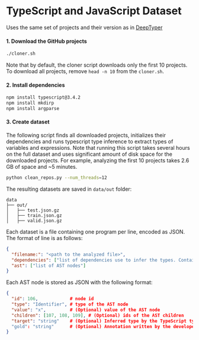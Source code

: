 # TypeScript and JavaScript Dataset

Uses the same set of projects and their version as in [DeepTyper][1]

#### 1. Download the GitHub projects
```bash
./cloner.sh
```

Note that by default, the cloner script downloads only the first 10 projects.
To download all projects, remove `head -n 10` from the `cloner.sh`.


#### 2. Install dependencies

```bash
npm install typescript@3.4.2
npm install mkdirp
npm install argparse
```

#### 3. Create dataset

The following script finds all downloaded projects, initializes their dependencies and runs typescript type inference to extract types of variables and expressions.
Note that running this script takes several hours on the full dataset and uses significant amount of disk space for the downloaded projects.
For example, analyzing the first 10 projects takes 2.6 GB of space and ~5 minutes.  

```bash
python clean_repos.py --num_threads=12
```

The resulting datasets are saved in `data/out` folder:

```
data
├── out/
│   ├── test.json.gz
│   ├── train.json.gz
│   ├── valid.json.gz
```

Each dataset is a file containing one program per line, encoded as JSON.
The format of line is as follows:
```json
{
  "filename:": "<path to the analyzed file>",
  "dependencies": ["list of dependencies use to infer the types. Contains both library files as well as other files from the same project"],
  "ast": ["list of AST nodes"]
}
```

Each AST node is stored as JSON with the following format:
```json
{
  "id": 106,            # node id 
  "type": "Identifier", # type of the AST node
  "value": "x",         # (Optional) value of the AST node  
  "children": [107, 108, 109], # (Optional) ids of the AST children   
  "target": "string"    # (Optional) Inferred type by the TypeScript type inference
  "gold": "string"      # (Optional) Annotation written by the developer (if available)
}
```

 

[1]: https://github.com/DeepTyper/DeepTyper